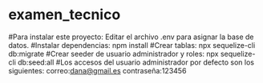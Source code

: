 # examen_tecnico

#Para instalar este proyecto:
Editar el archivo .env para asignar la base de datos.
#Instalar dependencias:
npm install
#Crear tablas:
npx sequelize-cli db:migrate
#Crear seeder de usuario administrador y roles:
npx sequelize-cli db:seed:all
#Los accesos del usuario administrador por defecto son los siguientes:
correo:dana@gmail.es
contraseña:123456

